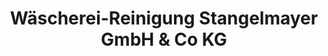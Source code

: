 ---
title: "Wäscherei-Reinigung Stangelmayer GmbH & Co KG"
url: /neuburg-an-der-donau/waescherei-reinigung-stangelmayer-gmbh-und-co-kg/
shop: Wäscherei
---